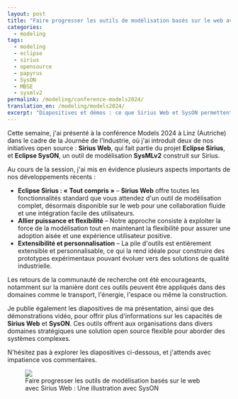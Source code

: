 ```yaml
---
layout: post
title: "Faire progresser les outils de modélisation basés sur le web avec Sirius Web : Une illustration avec SysON"
categories:
  - modeling
tags:
  - modeling
  - eclipse
  - sirius
  - opensource
  - papyrus
  - SysON
  - MBSE
  - sysmlv2
permalink: /modeling/conference-models2024/
translation_en: /modeling/models2024/
excerpt: "Diapositives et démos : ce que Sirius Web et SysON permettent pour SysMLv2 sur le web."
---
```


Cette semaine, j'ai présenté à la conférence Models 2024 à Linz (Autriche) dans le cadre de la Journée de l'Industrie, où j'ai introduit deux de nos initiatives open source : **Sirius Web**, qui fait partie du projet **Eclipse Sirius**, et **Eclipse SysON**, un outil de modélisation **SysMLv2** construit sur Sirius.

Au cours de la session, j'ai mis en évidence plusieurs aspects importants de nos développements récents :
- **Eclipse Sirius : « Tout compris »** – **Sirius Web** offre toutes les fonctionnalités standard que vous attendez d'un outil de modélisation complet, désormais disponible sur le web pour une collaboration fluide et une intégration facile des utilisateurs.
- **Allier puissance et flexibilité** – Notre approche consiste à exploiter la force de la modélisation tout en maintenant la flexibilité pour assurer une adoption aisée et une expérience utilisateur positive.
- **Extensibilité et personnalisation** – La pile d'outils est entièrement extensible et personnalisable, ce qui la rend idéale pour construire des prototypes expérimentaux pouvant évoluer vers des solutions de qualité industrielle.

Les retours de la communauté de recherche ont été encourageants, notamment sur la manière dont ces outils peuvent être appliqués dans des domaines comme le transport, l'énergie, l'espace ou même la construction.

Je publie également les diapositives de ma présentation, ainsi que des démonstrations vidéo, pour offrir plus d'informations sur les capacités de **Sirius Web** et **SysON**. Ces outils offrent aux organisations dans divers domaines stratégiques une solution open source flexible pour aborder des systèmes complexes.

N'hésitez pas à explorer les diapositives ci-dessous, et j'attends avec impatience vos commentaires.

<figure>
    <a href="https://cedric.brun.io/talks/Models2024/Advancing_Web-Based_Modeling_Tools_with_Sirius_Web_An_Illustration_with_SysON.pdf"><img src="{{ site.url }}/talks/Models2024/thumbnail.png"></a>
    <figcaption>Faire progresser les outils de modélisation basés sur le web avec Sirius Web : Une illustration avec SysON</figcaption>
</figure>

